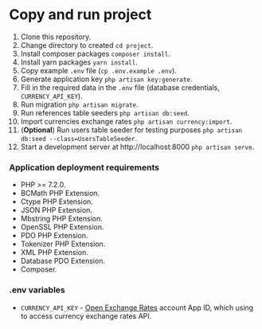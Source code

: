 # Copy and run project

1. Clone this repository.
2. Change directory to created `cd project`.
3. Install composer packages `composer install`.
4. Install yarn packages `yarn install`.
5. Copy example `.env` file (`cp .env.example .env`).
6. Generate application key `php artisan key:generate`.
7. Fill in the required data in the `.env` file (database credentials, `CURRENCY_API_KEY`).
8. Run migration `php artisan migrate`.
9. Run references table seeders `php artisan db:seed`.
10. Import currencies exchange rates `php artisan currency:import`.
11. (**Optional**) Run users table seeder for testing purposes `php artisan db:seed --class=UsersTableSeeder`.
12. Start a development server at http://localhost:8000 `php artisan serve`.
  
  
### Application deployment requirements

* PHP >= 7.2.0.
* BCMath PHP Extension.
* Ctype PHP Extension.
* JSON PHP Extension.
* Mbstring PHP Extension.
* OpenSSL PHP Extension.
* PDO PHP Extension.
* Tokenizer PHP Extension.
* XML PHP Extension.
* Database PDO Extension.
* Composer.

### .env variables

* `CURRENCY_API_KEY` - [Open Exchange Rates](https://docs.openexchangerates.org/) account App ID, 
which using to access currency exchange rates API.
